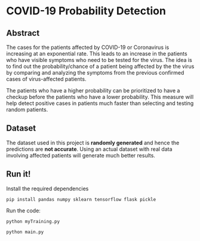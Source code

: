
# COVID-19 Probability Detection

## Abstract
The cases for the patients affected by COVID-19 or Coronavirus is increasing at an exponential rate. This leads to an increase in the patients who have visible symptoms who need to be tested for the virus. The idea is to find out the probability/chance of a patient being affected by the the virus by comparing and analyzing the symptoms from the previous confirmed cases of virus-affected patients.

The patients who have a higher probability can be prioritized to have a checkup before the patients who have a lower probability. This measure will help detect positive cases in patients much faster than selecting and testing random patients.

## Dataset

The dataset used in this project is **randomly generated** and hence the predictions are **not accurate**. Using an actual dataset with real data involving affected patients will generate much better results.

##  Run it!

Install the required dependencies

    pip install pandas numpy sklearn tensorflow flask pickle

Run the code:

    python myTraining.py

    python main.py

 
 
